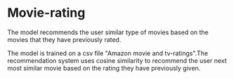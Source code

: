 # Movie-rating
The model recommends the user similar type of movies based on the movies that they have previously rated.

The model is trained on a csv file "Amazon movie and tv-ratings".The recommendation system uses cosine similarity to recommend the user next most similar movie based on the rating they have previously given.

